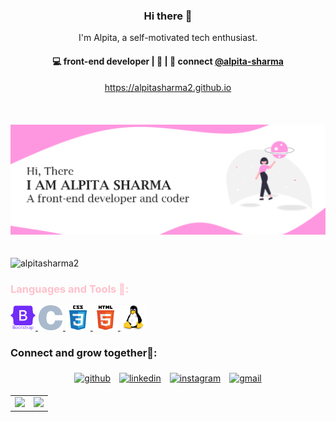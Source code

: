<h3 align="center"> Hi there 👋</h3>

<p align="center">
I'm Alpita, a self-motivated tech enthusiast.
</p>

<h4 align="center">
💻 front-end developer | 🌱 | 💬 connect <a href="https://linkedin.com/alpita-sharma/">@alpita-sharma</a>
</h4>
<p  align="center">
<a href="https://alpitasharma2.github.io/">https://alpitasharma2.github.io</a>
</p> <br>

<div style="padding: 20px 0px;"><img src="./api.png" alt="aaaa"></div>

<p align="left"> <img src="https://komarev.com/ghpvc/?username=alpitasharma2&label=Profile%20views&color=0e75b6&style=flat" alt="alpitasharma2" /> </p>



</p>

<h3 align="left" style="color:pink">Languages and Tools 💫:</h3>
<p align="left"> <a href="https://getbootstrap.com" target="_blank"> <img src="https://raw.githubusercontent.com/devicons/devicon/master/icons/bootstrap/bootstrap-plain-wordmark.svg" alt="bootstrap" width="40" height="40"/> </a> <a href="https://www.cprogramming.com/" target="_blank"> <img src="https://raw.githubusercontent.com/devicons/devicon/master/icons/c/c-original.svg" alt="c" width="40" height="40"/> </a> <a href="https://www.w3schools.com/css/" target="_blank"> <img src="https://raw.githubusercontent.com/devicons/devicon/master/icons/css3/css3-original-wordmark.svg" alt="css3" width="40" height="40"/> </a> <a href="https://www.w3.org/html/" target="_blank"> <img src="https://raw.githubusercontent.com/devicons/devicon/master/icons/html5/html5-original-wordmark.svg" alt="html5" width="40" height="40"/> </a> <a href="https://www.linux.org/" target="_blank"> <img src="https://raw.githubusercontent.com/devicons/devicon/master/icons/linux/linux-original.svg" alt="linux" width="40" height="40"/> </a> </p>
<h3 align="left">Connect and grow together🙌:</h3>
<p align="center">
	<a href="https://github.com/alpitasharma2"><img alt="github" width="20%" style="padding:5px" src="https://img.icons8.com/clouds/100/000000/github.png"/></a>
	<a href="https://www.linkedin.com/in/alpita-sharma/"><img alt="linkedin" width="20%" style="padding:5px" src="https://img.icons8.com/clouds/100/000000/linkedin.png"/></a>
	<a href="https://www.instagram.com/___alpitaaa/"><img alt="instagram" width="20%" style="padding:5px" src="https://img.icons8.com/clouds/100/000000/instagram.png"/></a>
	<a href="https://mail.google.com/mail/u/alpita09sh@gmail.com"><img alt="gmail" width="20%" style="padding:5px" src="https://img.icons8.com/clouds/100/000000/gmail.png"/></a>
</p>

<table width="100%">
  <tr>
    <td>
<img height="180em" src="https://github-readme-stats.vercel.app/api?username=alpitasharma2&show_icons=true&hide_border=true&theme=dracula"/> </td>
 <td> <img height="180em" src="https://github-readme-stats.vercel.app/api/top-langs/?username=alpitasharma2&show_icons=true&hide_border=true&layout=compact&langs_count=8&theme=dracula"/> </td>
  </tr>
 <table>

